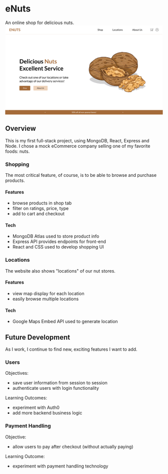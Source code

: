 # eNuts
An online shop for delicious nuts.
![eNuts Homepage](./images/Screenshot%202023-09-24%20at%201.20.52%20PM.png)

## Overview
This is my first full-stack project, using MongoDB, React, Express and Node. I chose a mock eCommerce company selling one of my favorite foods: nuts.

### Shopping
The most critical feature, of course, is to be able to browse and purchase products. 
#### Features
- browse products in shop tab
- filter on ratings, price, type
- add to cart and checkout
#### Tech
- MongoDB Atlas used to store product info
- Express API provides endpoints for front-end
- React and CSS used to develop shopping UI

### Locations
The website also shows "locations" of our nut stores. 
#### Features
- view map display for each location
- easily browse multiple locations
#### Tech
- Google Maps Embed API used to generate location

## Future Development
As I work, I continue to find new, exciting features I want to add.

### Users
Objectives:
- save user information from session to session
- authenticate users with login functionality

Learning Outcomes:
- experiment with Auth0
- add more backend business logic

### Payment Handling
Objective:
- allow users to pay after checkout (without actually paying)

Learning Outcome:
- experiment with payment handling technology
